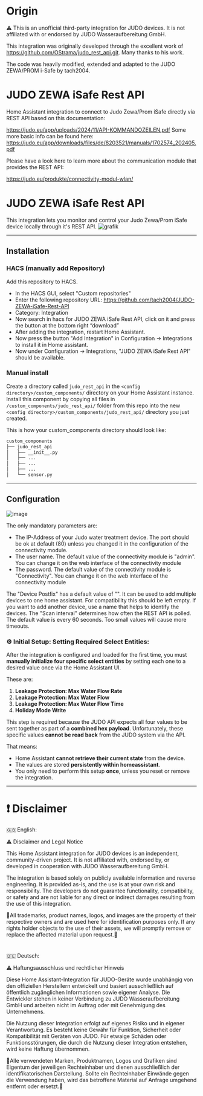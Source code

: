 # Origin
⚠️ This is an unofficial third-party integration for JUDO devices. It is not affiliated with or endorsed by JUDO Wasseraufbereitung GmbH.

This integration was originally developed through the excellent work of  https://github.com/OStrama/judo_rest_api.git. Many thanks to his work.

The code was heavily modified, extended and adapted to the JUDO ZEWA/PROM i-Safe by tach2004.

# JUDO ZEWA iSafe Rest API
Home Assistant integration to connect to Judo Zewa/Prom iSafe directly via REST API based on this documentation:


https://judo.eu/app/uploads/2024/11/API-KOMMANDOZEILEN.pdf
Some more basic info can be found here: https://judo.eu/app/downloads/files/de/8203521/manuals/1702574_202405.pdf

Please have a look here to learn more about the communication module that provides the REST API:

https://judo.eu/produkte/connectivity-modul-wlan/

# JUDO ZEWA iSafe Rest API

This integration lets you monitor and control your Judo Zewa/Prom iSafe device locally through it's REST API.
![grafik](https://github.com/user-attachments/assets/5f1dc46c-2c1a-415e-864b-208614c1d6f9)

---

## Installation

### HACS (manually add Repository)

Add this repository to HACS.
* In the HACS GUI, select "Custom repositories"
* Enter the following repository URL: https://github.com/tach2004/JUDO-ZEWA-iSafe-Rest-API
* Category: Integration
* Now search in hacs for JUDO ZEWA iSafe Rest API, click on it and press the button at the bottom right “download”
* After adding the integration, restart Home Assistant.
* Now press the button "Add Integration" in Configuration -> Integrations to install it in Home assistant.
* Now under Configuration -> Integrations, "JUDO ZEWA iSafe Rest API" should be available.

### Manual install

Create a directory called `judo_rest_api` in the `<config directory>/custom_components/` directory on your Home Assistant
instance. Install this component by copying all files in `/custom_components/judo_rest_api/` folder from this repo into the
new `<config directory>/custom_components/judo_rest_api/` directory you just created.

This is how your custom_components directory should look like:

```bash
custom_components
├── judo_rest_api
│   ├── __init__.py
│   ├── ...
│   ├── ...
│   ├── ...
│   └── sensor.py  
```

---

## Configuration
![image](https://github.com/user-attachments/assets/36f25cdd-d969-4b80-bdf8-bdedd86e57ad)


The only mandatory parameters are:
* The IP-Address of your Judo water treatment device. The port should be ok at default (80) unless you changed it in the configuration of the connectivity module.
* The user name. The default value of the connectivity module is "admin". You can change it on the web interface of the connectivity module
* The password. The default value of the connectivity module is "Connectivity". You can change it on the web interface of the connectivity module

The "Device Postfix" has a default value of "". It can be used to add multiple devices to one home assistant. For compatibility this should be left empty. If you want to add another device, use a name that helps to identify the devices.
The "Scan interval" determines how often the REST API is polled. The default value is every 60 seconds. Too small values will cause more timeouts.

### ⚙️ Initial Setup: Setting Required Select Entities:

After the integration is configured and loaded for the first time, you must **manually initialize four specific select entities** by setting each one to a desired value once via the Home Assistant UI.

These are:

1. **Leakage Protection: Max Water Flow Rate**  
2. **Leakage Protection: Max Water Flow**  
3. **Leakage Protection: Max Water Flow Time**  
4. **Holiday Mode Write**

This step is required because the JUDO API expects all four values to be sent together as part of a **combined hex payload**. Unfortunately, these specific values **cannot be read back** from the JUDO system via the API.

That means:
- Home Assistant **cannot retrieve their current state** from the device.
- The values are stored **persistently within homeassistant**.
- You only need to perform this setup **once**, unless you reset or remove the integration.

---

# ❗️ Disclaimer

🇬🇧 English:

⚠️ Disclaimer and Legal Notice

This Home Assistant integration for JUDO devices is an independent, community-driven project. It is not affiliated with, endorsed by, or developed in cooperation with JUDO Wasseraufbereitung GmbH.

The integration is based solely on publicly available information and reverse engineering. It is provided as-is, and the use is at your own risk and responsibility.
The developers do not guarantee functionality, compatibility, or safety and are not liable for any direct or indirect damages resulting from the use of this integration.

🚨All trademarks, product names, logos, and images are the property of their respective owners and are used here for identification purposes only. If any rights holder objects to the use of their assets, we will promptly remove or replace the affected material upon request.🚨

#  

🇩🇪 Deutsch:

⚠️ Haftungsausschluss und rechtlicher Hinweis

Diese Home Assistant-Integration für JUDO-Geräte wurde unabhängig von den offiziellen Herstellern entwickelt und basiert ausschließlich auf öffentlich zugänglichen Informationen sowie eigener Analyse.
Die Entwickler stehen in keiner Verbindung zu JUDO Wasseraufbereitung GmbH und arbeiten nicht im Auftrag oder mit Genehmigung des Unternehmens.

Die Nutzung dieser Integration erfolgt auf eigenes Risiko und in eigener Verantwortung. Es besteht keine Gewähr für Funktion, Sicherheit oder Kompatibilität mit Geräten von JUDO. Für etwaige Schäden oder Funktionsstörungen, die durch die Nutzung dieser Integration entstehen, wird keine Haftung übernommen.

🚨Alle verwendeten Marken, Produktnamen, Logos und Grafiken sind Eigentum der jeweiligen Rechteinhaber und dienen ausschließlich der identifikatorischen Darstellung. Sollte ein Rechteinhaber Einwände gegen die Verwendung haben, wird das betroffene Material auf Anfrage umgehend entfernt oder ersetzt.🚨
